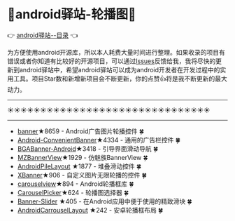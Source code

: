# :running:android驿站-轮播图:running:
:point_right: [android驿站--目录](https://github.com/enChenging/android_posthouse) :point_left:

为方便使用android开源库，所以本人耗费大量时间进行整理。如果收录的项目有错误或者你知道有比较好的开源项目，可以通过[Issues](https://github.com/enChenging/android_posthouse/issues)反馈给我，我将尽快的更新到android驿站中，希望android驿站可以成为android开发者在开发过程中的实用工具。项目Star数和新增新项目会不断更新，你的点赞:+1:将是我不断更新的最大动力。


<HR style="FILTER: progid:DXImageTransform.Microsoft.Shadow(color:#987cb9,direction:145,strength:15)" width="100%" color=#987cb9 SIZE=1>

:sunny::sunny::sunny::sunny::sunny::sunny::sunny::sunny::sunny::sunny::sunny::sunny::sunny::sunny::sunny::sunny::sunny::sunny::sunny::sunny::sunny::sunny::sunny::sunny::sunny::sunny::sunny::sunny::sunny::sunny::sunny:
<HR style="FILTER: progid:DXImageTransform.Microsoft.Shadow(color:#987cb9,direction:145,strength:15)" width="100%" color=#987cb9 SIZE=1>


- [banner](https://github.com/youth5201314/banner)★8659 - Android广告图片轮播控件 :four_leaf_clover: 
- [Android-ConvenientBanner](https://github.com/saiwu-bigkoo/Android-ConvenientBanner)★4334 - 通用的广告栏控件 :four_leaf_clover:
- [BGABanner-Android](https://github.com/bingoogolapple/BGABanner-Android)★3418 - 引导界面滑动导航 :four_leaf_clover:
- [MZBannerView](https://github.com/pinguo-zhouwei/MZBannerView)★1929 - 仿魅族BannerView :four_leaf_clover:
- [AndroidPileLayout](https://github.com/xmuSistone/AndroidPileLayout) ★1877 - 堆叠滑动控件 :four_leaf_clover:
- [XBanner](https://github.com/xiaohaibin/XBanner)★906 - 自定义图片无限轮播的控件 :four_leaf_clover:
- [carouselview](https://github.com/sayyam/carouselview)★894 - Android轮播框库 :four_leaf_clover:
- [CarouselPicker](https://github.com/GoodieBag/CarouselPicker)★624 - 轮播图选择器 :four_leaf_clover:
- [Banner-Slider](https://github.com/saeedsh92/Banner-Slider) ★405 - 在Android应用中便于使用的精致滑块 :four_leaf_clover:
- [AndroidCarrouselLayout](https://github.com/dalong982242260/AndroidCarrouselLayout) ★242 - 安卓轮播框布局 :four_leaf_clover:




       
